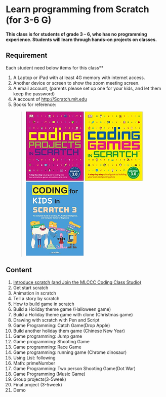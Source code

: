 # Learn programming from Scratch (for 3-6 G)


**This class is for students of grade 3 – 6, who has no programming experience.
Students will learn through hands-on projects on classes.**

## Requirement

 Each student need  below items for this class**

1. A Laptop or iPad with at least 4G memory with internet access.
2. Another device or screen to show the zoom meeting screen.
3. A email account, (parents please set up one for your kids, and let them keep the password)
4. A account of http://Scratch.mit.edu
5. Books for reference:
   > ![](../images/image3.png) ![](../images/image5.png) ![](../images/image6.png)

## Content

1. [Introduce scratch (and Join the MLCCC Coding Class Studio)](01.Introduce_Scratch.md)
2. Get start scratch
3. Animation in scratch
4. Tell a story by scratch
5. How to build game in scratch
6. Build a Holiday theme game (Halloween game)
7. Build a Holiday theme game with clone (Christmas game)
8. Drawing with scratch with Pen and Script
9. Game Programming: Catch Game(Drop Apple)
10. Build another holiday them game (Chinese New Year)
11. Game programming: Jump game
12. Game programming:  Shooting Game
13. Game programming: Race Game
14. Game programming: running game (Chrome dinosaur)
15. Using List: following
16. Math: primeNumber
17. Game Programming: Two person Shooting Game(Dot War)
18. Game Programming (Music Game)
19. Group projects(3-5week)
20. Final project (3-5week)
21. Demo
